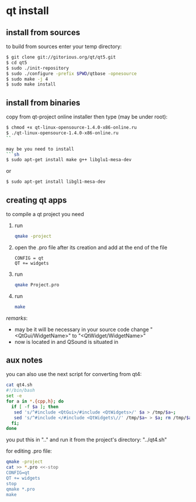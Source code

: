 # qt install

## install from sources
to build from sources enter your temp directory:
```sh
$ git clone git://gitorious.org/qt/qt5.git    
$ cd qt5
$ sudo ./init-repository
$ sudo ./configure -prefix $PWD/qtbase -opnesource
$ sudo make -j 4
$ sudo make install                         
```

## install from binaries
copy from qt-project online installer
then type (may be under root):
```sh
$ chmod +x qt-linux-opensource-1.4.0-x86-online.ru
$ ./qt-linux-opensource-1.4.0-x86-online.ru				             
``

may be you need to install
```sh
$ sudo apt-get install make g++ libglu1-mesa-dev
```
or
```sh
$ sudo apt-get install libgl1-mesa-dev			                	 
```

## creating qt apps
to compile a qt project you need
1. run 
   ```sh
   qmake -project
   ```
2. open the .pro file after its creation and add at the end of the file
   ```
   CONFIG = qt     
   QT += widgets
   ```
3. run 
   ```sh
   qmake Project.pro
   ```
4. run 
   ```sh
   make
   ```

*remarks*:
- may be it will be necessary in your source code 
  change "<QtGui/WidgetName>" to "<QtWidget/WidgetName>"
- now <QtApplication> is located in <QtWidgets>
  and QSound is situated in <QtMultimedia>


## aux notes
you can also use the next script for converting from qt4:
```sh
cat qt4.sh								                             
#!/bin/bash								                             
set -e 								                                	
for a in *.{cpp,h}; do						                         
  if [ -f $a ]; then							                         
   sed 's/^#include <QtGui>/#include <QtWidgets>/' $a > /tmp/$a~;      
   sed 's/^#include </#include <QtWidgets\//' /tmp/$a~ > $a; rm /tmp/$a~; 
  fi;								                                     
done									                                 
```

you put this in ".." and run it from the project's directory: 
"../qt4.sh"

for editing .pro file:
```sh
qmake -project				                            			 
cat >> *.pro <<-stop							                         
CONFIG=qt								                             
QT += widgets							                             
stop									                                 
qmake *.pro								                             
make									                                 
```

